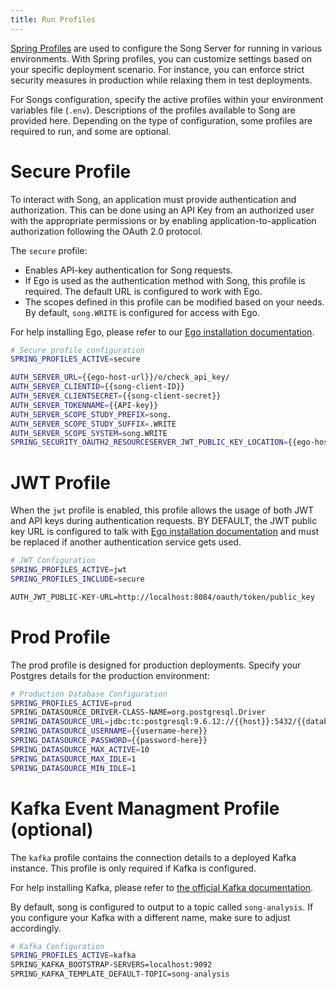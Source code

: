 ```yaml
---
title: Run Profiles
---
```


 <a href="https://docs.spring.io/spring-boot/docs/1.2.0.M1/reference/html/boot-features-profiles.html" target="_blank" rel="noopener noreferrer">Spring Profiles</a> are used to configure the Song Server for running in various environments. With Spring profiles, you can customize settings based on your specific deployment scenario. For instance, you can enforce strict security measures in production while relaxing them in test deployments.

For Songs configuration, specify the active profiles within your environment variables file (`.env`). Descriptions of the profiles available to Song are provided here. Depending on the type of configuration, some profiles are required to run, and some are optional. 

# Secure Profile

To interact with Song, an application must provide authentication and authorization. This can be done using an API Key from an authorized user with the appropriate permissions or by enabling application-to-application authorization following the OAuth 2.0 protocol.

The `secure` profile: 

- Enables API-key authentication for Song requests.
- If Ego is used as the authentication method with Song, this profile is required.  The default URL is configured to work with Ego.
- The scopes defined in this profile can be modified based on your needs. By default, `song.WRITE` is configured for access with Ego. 

For help installing Ego, please refer to our <a href="/documentation/ego" target="_blank" rel="noopener noreferrer">Ego installation documentation</a>.

``` bash
# Secure profile configuration
SPRING_PROFILES_ACTIVE=secure

AUTH_SERVER_URL={{ego-host-url}}/o/check_api_key/
AUTH_SERVER_CLIENTID={{song-client-ID}}
AUTH_SERVER_CLIENTSECRET={{song-client-secret}}
AUTH_SERVER_TOKENNAME={{API-key}}
AUTH_SERVER_SCOPE_STUDY_PREFIX=song.
AUTH_SERVER_SCOPE_STUDY_SUFFIX=.WRITE
AUTH_SERVER_SCOPE_SYSTEM=song.WRITE
SPRING_SECURITY_OAUTH2_RESOURCESERVER_JWT_PUBLIC_KEY_LOCATION={{ego-host-url}}/oauth/token/public_key
```

# JWT Profile

When the `jwt` profile is enabled, this profile allows the usage of both JWT and API keys during authentication requests. BY DEFAULT, the JWT public key URL is configured to talk with <a href="/documentation/ego" target="_blank" rel="noopener noreferrer">Ego installation documentation</a> and must be replaced if another authentication service gets used.

```bash
# JWT Configuration
SPRING_PROFILES_ACTIVE=jwt
SPRING_PROFILES_INCLUDE=secure

AUTH_JWT_PUBLIC-KEY-URL=http://localhost:8084/oauth/token/public_key
```

# Prod Profile

The prod profile is designed for production deployments. Specify your Postgres details for the production environment:

```bash
# Production Database Configuration
SPRING_PROFILES_ACTIVE=prod
SPRING_DATASOURCE_DRIVER-CLASS-NAME=org.postgresql.Driver
SPRING_DATASOURCE_URL=jdbc:tc:postgresql:9.6.12://{{host}}:5432/{{database_name}}?stringtype=unspecified
SPRING_DATASOURCE_USERNAME={{username-here}}
SPRING_DATASOURCE_PASSWORD={{password-here}}
SPRING_DATASOURCE_MAX_ACTIVE=10
SPRING_DATASOURCE_MAX_IDLE=1
SPRING_DATASOURCE_MIN_IDLE=1
```

# Kafka Event Managment Profile (optional)

The `kafka` profile contains the connection details to a deployed Kafka instance. This profile is only required if Kafka is configured.

For help installing Kafka, please refer to <a href="https://kafka.apache.org/quickstart" target="_blank" rel="noopener noreferrer">the official Kafka documentation</a>.

By default, song is configured to output to a topic called `song-analysis`. If you configure your Kafka with a different name, make sure to adjust accordingly. 

```bash
# Kafka Configuration
SPRING_PROFILES_ACTIVE=kafka
SPRING_KAFKA_BOOTSTRAP-SERVERS=localhost:9092
SPRING_KAFKA_TEMPLATE_DEFAULT-TOPIC=song-analysis
```
